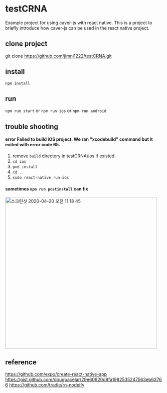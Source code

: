 # testCRNA
Example project for using caver-js with react native. This is a project to briefly introduce how caver-js can be used in the react native project.

## clone project
git clone https://github.com/jimni1222/testCRNA.git

## install
`npm install`

## run
`npm run start`
or
`npm run ios`
or
`npm run android`

## trouble shooting
#### error Failed to build iOS project. We ran "xcodebuild" command but it exited with error code 65.
1. remove `build` directory in testCRNA/ios if existed. 
2. `cd ios`
3. `pod install`
4. `cd ..`
5. `sudo react-native run-ios`

#### sometimes `npm run postinstall` can fix


<img width="483" alt="스크린샷 2020-04-20 오전 11 18 45" src="https://user-images.githubusercontent.com/32922423/79707935-0294df80-82f9-11ea-88b0-80e27d19282e.png">

## reference
https://github.com/expo/create-react-native-app
https://gist.github.com/dougbacelar/29e60920d8fa1982535247563eb63766
https://github.com/tradle/rn-nodeify
